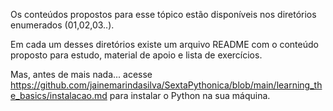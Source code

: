 
Os conteúdos propostos para esse tópico estão disponíveis nos diretórios enumerados (01,02,03..).

Em cada um desses diretórios existe um arquivo README com o conteúdo proposto para estudo, material de apoio e lista de exercícios.

Mas, antes de mais nada... acesse https://github.com/jainemarindasilva/SextaPythonica/blob/main/learning_the_basics/instalacao.md para instalar o Python na sua máquina.

